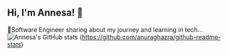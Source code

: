 ## Hi, I'm Annesa! 👋
🔭Software Engineer sharing about my journey and learning in tech...<br/>
![Annesa's GitHub stats](https://github-readme-stats.vercel.app/api?username=ByteMe-geek&count_private=true&show_icons=true&theme=radical&hide_rank=false)
(https://github.com/anuraghazra/github-readme-stats)
